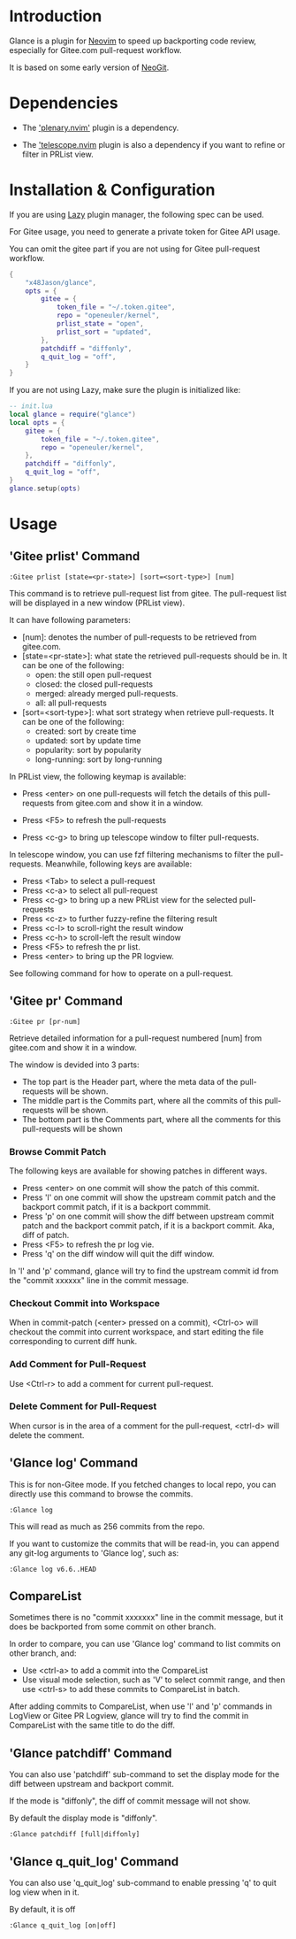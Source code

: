 # Introduction

Glance is a plugin for [Neovim](https://neovim.io) to speed up backporting code review, especially for Gitee.com pull-request workflow.

It is based on some early version of [NeoGit](https://github.com/NeogitOrg/neogit).

# Dependencies

- The ['plenary.nvim'](https://github.com/nvim-lua/plenary.nvim) plugin is a dependency.

- The ['telescope.nvim](https://github.com/nvim-telescope/telescope.nvim) plugin is also a dependency if you want to refine or filter in PRList view.

# Installation & Configuration

If you are using [Lazy](https://github.com/folke/lazy.nvim) plugin manager, the following spec can be used.

For Gitee usage, you need to generate a private token for Gitee API usage. 

You can omit the gitee part if you are not using for Gitee pull-request workflow.

```lua
{
    "x48Jason/glance",
    opts = {
        gitee = {
            token_file = "~/.token.gitee",
            repo = "openeuler/kernel",
            prlist_state = "open",
            prlist_sort = "updated",
        },
        patchdiff = "diffonly",
        q_quit_log = "off",
    }
}
```

If you are not using Lazy, make sure the plugin is initialized like:

```lua
-- init.lua
local glance = require("glance")
local opts = {
    gitee = {
        token_file = "~/.token.gitee",
        repo = "openeuler/kernel",
    },
    patchdiff = "diffonly",
    q_quit_log = "off",
}
glance.setup(opts)
```

# Usage

## 'Gitee prlist' Command

```vim
:Gitee prlist [state=<pr-state>] [sort=<sort-type>] [num]
```

This command is to retrieve pull-request list from gitee. The pull-request list will be displayed in a new window (PRList view).

It can have following parameters:

- [num]: denotes the number of pull-requests to be retrieved from gitee.com.
- [state=\<pr-state\>]: what state the retrieved pull-requests should be in. It can be one of the following:
    - open: the still open pull-request
    - closed: the closed pull-requests
    - merged: already merged pull-requests.
    - all: all pull-requests
- [sort=\<sort-type\>]: what sort strategy when retrieve pull-requests. It can be one of the following:
    - created: sort by create time
    - updated: sort by update time
    - popularity: sort by popularity
    - long-running: sort by long-running

In PRList view, the following keymap is available:

- Press \<enter\> on one pull-requests will fetch the details of this pull-requests from gitee.com and show it in a window.

- Press \<F5\> to refresh the pull-requests

- Press \<c-g\> to bring up telescope window to filter pull-requests.

In telescope window, you can use fzf filtering mechanisms to filter the pull-requests. Meanwhile, following keys are available:

- Press \<Tab\> to select a pull-request
- Press \<c-a\> to select all pull-request
- Press \<c-g\> to bring up a new PRList view for the selected pull-requests
- Press \<c-z\> to further fuzzy-refine the filtering result
- Press \<c-l\> to scroll-right the result window
- Press \<c-h\> to scroll-left the result window
- Press \<F5\> to refresh the pr list.
- Press \<enter\> to bring up the PR logview.

See following command for how to operate on a pull-request.

## 'Gitee pr' Command

```vim
:Gitee pr [pr-num]
```

Retrieve detailed information for a pull-request numbered [num] from gitee.com and show it in a window.

The window is devided into 3 parts:
- The top part is the Header part, where the meta data of the pull-requests will be shown.
- The middle part is the Commits part, where all the commits of this pull-requests will be shown.
- The bottom part is the Comments part, where all the comments for this pull-requests will be shown

### Browse Commit Patch

The following keys are available for showing patches in different ways.

- Press \<enter\> on one commit will show the patch of this commit.
- Press 'l' on one commit will show the upstream commit patch and the backport commit patch, if it is a backport commmit.
- Press 'p' on one commit will show the diff between upstream commit patch and the backport commit patch, if it is a backport commit. Aka, diff of patch.
- Press \<F5\> to refresh the pr log vie.
- Press 'q' on the diff window will quit the diff window.

In 'l' and 'p' command, glance will try to find the upstream commit id from the "commit xxxxxx" line in the commit message.

### Checkout Commit into Workspace

When in commit-patch (\<enter\> pressed on a commit), \<Ctrl-o\> will checkout the commit into current workspace, and start editing the file corresponding to current diff hunk.

### Add Comment for Pull-Request

Use \<Ctrl-r\> to add a comment for current pull-request.

### Delete Comment for Pull-Request

When cursor is in the area of a comment for the pull-request, \<ctrl-d\> will delete the comment.

## 'Glance log' Command

This is for non-Gitee mode. If you fetched changes to local repo, you can directly use this command to browse the commits.

```vim
:Glance log
```
This will read as much as 256 commits from the repo.

If you want to customize the commits that will be read-in, you can append any git-log arguments to 'Glance log', such as:

```vim
:Glance log v6.6..HEAD
```

## CompareList

Sometimes there is no "commit xxxxxxx" line in the commit message, but it does be backported from some commit on other branch.

In order to compare, you can use 'Glance log' command to list commits on other branch, and:
- Use \<ctrl-a\> to add a commit into the CompareList
- Use visual mode selection, such as 'V' to select commit range, and then use \<ctrl-s\> to add these commits to CompareList in batch.

After adding commits to CompareList, when use 'l' and 'p' commands in LogView or Gitee PR Logview, glance will try to find the commit in CompareList with the same title to do the diff.

## 'Glance patchdiff' Command

You can also use 'patchdiff' sub-command to set the display mode for the diff between upstream and backport commit.

If the mode is "diffonly", the diff of commit message will not show.

By default the display mode is "diffonly".

```vim
:Glance patchdiff [full|diffonly]
```

## 'Glance q_quit_log' Command

You can also use 'q_quit_log' sub-command to enable pressing 'q' to quit log view when in it.

By default, it is off

```vim
:Glance q_quit_log [on|off]
```
